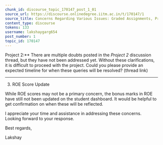 ```yaml
---
chunk_id: discourse_topic_170147_post_1_01
source_url: https://discourse.onlinedegree.iitm.ac.in/t/170147/1
source_title: Concerns Regarding Various Issues: Graded Assignments, Project Doubts, and ROE Score Updates
content_type: discourse
tokens: 133
username: lakshaygarg654
post_number: 1
topic_id: 170147
---
```


Project 2:** There are multiple doubts posted in the *Project 2* discussion thread, but they have not been addressed yet. Without these clarifications, it is difficult to proceed with the project. Could you please provide an expected timeline for when these queries will be resolved? (thread link)

---

3. ROE Score Update

While ROE scores may not be a primary concern, the bonus marks in ROE have still not been updated on the student dashboard. It would be helpful to get confirmation on when these will be reflected.

I appreciate your time and assistance in addressing these concerns. Looking forward to your response.

Best regards,

Lakshay
